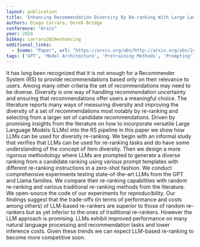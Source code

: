 ```yaml
---
layout: publication
title: 'Enhancing Recommendation Diversity By Re-ranking With Large Language Models'
authors: Diego Carraro, Derek Bridge
conference: "Arxiv"
year: 2024
bibkey: carraro2024enhancing
additional_links:
  - {name: "Paper", url: "https://arxiv.org/abs/http://arxiv.org/abs/2401.11506v2"}
tags: ['GPT', 'Model Architecture', 'Pretraining Methods', 'Prompting']
---
```

It has long been recognized that it is not enough for a Recommender System (RS) to provide recommendations based only on their relevance to users. Among many other criteria the set of recommendations may need to be diverse. Diversity is one way of handling recommendation uncertainty and ensuring that recommendations offer users a meaningful choice. The literature reports many ways of measuring diversity and improving the diversity of a set of recommendations most notably by re-ranking and selecting from a larger set of candidate recommendations. Driven by promising insights from the literature on how to incorporate versatile Large Language Models (LLMs) into the RS pipeline in this paper we show how LLMs can be used for diversity re-ranking. We begin with an informal study that verifies that LLMs can be used for re-ranking tasks and do have some understanding of the concept of item diversity. Then we design a more rigorous methodology where LLMs are prompted to generate a diverse ranking from a candidate ranking using various prompt templates with different re-ranking instructions in a zero-shot fashion. We conduct comprehensive experiments testing state-of-the-art LLMs from the GPT and Llama families. We compare their re-ranking capabilities with random re-ranking and various traditional re-ranking methods from the literature. We open-source the code of our experiments for reproducibility. Our findings suggest that the trade-offs (in terms of performance and costs among others) of LLM-based re-rankers are superior to those of random re-rankers but as yet inferior to the ones of traditional re-rankers. However the LLM approach is promising. LLMs exhibit improved performance on many natural language processing and recommendation tasks and lower inference costs. Given these trends we can expect LLM-based re-ranking to become more competitive soon.
